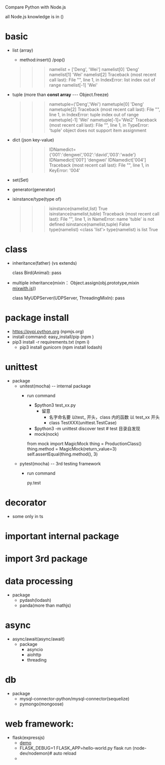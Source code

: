 Compare Python with Node.js

all Node.js knowledge is in ()
# basic
- list (array)
	- method:insert() /pop()

	>>> namelist = ['Deng', 'Wei']
	>>> namelist[0]
	'Deng'
	>>> namelist[1]
	'Wei'
	>>> namelist[2]
	Traceback (most recent call last):
	  File "<stdin>", line 1, in <module>
	IndexError: list index out of range
	>>> namelist[-1]
	'Wei'

- tuple (more than **const array**  --- Object.freeze)

	>>> nametuple=('Deng','Wei')
	>>> nametuple[0]
	'Deng'
	>>> nametuple[2]
	Traceback (most recent call last):
	  File "<stdin>", line 1, in <module>
	IndexError: tuple index out of range
	>>> nametuple[-1]
	'Wei'
	>>> nametuple[-1]='Wei2'
	Traceback (most recent call last):
	  File "<stdin>", line 1, in <module>
	TypeError: 'tuple' object does not support item assignment

- 	dict (json key-value)
	
	>>> IDNamedict={'001':'dengwei','002':'david','003':'wade'}
	>>> IDNamedict['001']
	'dengwei'
	>>> IDNamedict['004']
	Traceback (most recent call last):
	  File "<stdin>", line 1, in <module>
	KeyError: '004'

- 	set(Set)
- 	generator(generator)
- 	isinstance/type(type of)
 	
	>>> isinstance(namelist,list)
	True
	>>> isinstance(namelist,tuble)
	Traceback (most recent call last):
	  File "<stdin>", line 1, in <module>
	NameError: name 'tuble' is not defined
	>>> isinstance(namelist,tuple)
	False
	>>> type(namelist)
	<class 'list'>
	>>> type(namelist) is list
	True

# class
- inheritance(father) (vs extends)
	
	class Bird(Animal):
	    pass

- multiple inheritance(mixin： Object.assign(obj.prototype,mixin   [mixwith.js](https://github.com/justinfagnani/mixwith.js))) 
	
	class MyUDPServer(UDPServer, ThreadingMixIn):
	    pass

# package install
- https://pypi.python.org (npmjs.org)
- install command: easy_install/pip (npm )
- pip3 install -r requirements.txt (npm i)
    -  pip3 install gunicorn (npm install lodash)
# unittest
- package 
	-  unitest(mocha)	-- internal package
		- run command
		    - $python3 test_xx.py 
		        - 留意
		            - 名字命名要 以test_ 开头，class 内的函数 以 test_xx 开头
		            - class TestXXX(unittest.TestCase)
		    - $python3 -m unittest discover test # test 目录自发现
		    - mock(nock)
		
			from mock import MagicMock
			thing = ProductionClass()
			thing.method = MagicMock(return_value=3)
			self.assertEqual(thing.method(), 3)
	- pytest(mocha)  -- 3rd testing framework
		- run command
			
			py.test


# decorator
- some only in ts

# important internal package

# import 3rd package

# data processing
- package
	- pydash(lodash)
	- panda(more than mathjs)

# async 
- async/await(async/await)
	- package
		-  asyncio
		-  aiohttp
		-  threading

# db
- package
	-  mysql-connector-python/mysql-connector(sequelize)
	-  pymongo(mongoose)
	
# web framework:
- flask(expressjs) 
    - [demo](https://github.com/no7dw/py-practice/tree/master/flask-demo)
    - FLASK_DEBUG=1 FLASK_APP=hello-world.py flask run (node-dev/nodemon)# auto reload 
    - 

